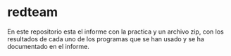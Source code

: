 # redteam
En este repositorio esta el informe con la practica y un archivo zip, con los resultados de cada uno de los programas que se han usado y se ha documentado en el informe.
